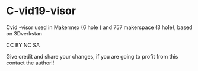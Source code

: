 # C-vid19-visor
Cvid -visor used in Makermex  (6 hole ) and 757 makerspace (3 hole), based on 3Dverkstan

CC BY  NC SA

Give credit  and share your changes, if you are going to profit from this contact the author!!
